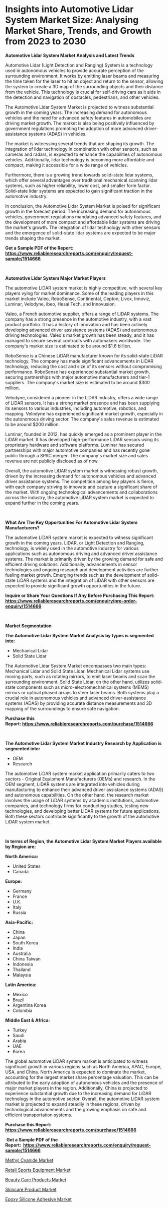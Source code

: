 <p><h1>Insights into Automotive Lidar System Market Size: Analysing Market Share, Trends, and Growth from 2023 to 2030</h1></p><p><strong>Automotive Lidar System Market Analysis and Latest Trends</strong></p>
<p><p>Automotive Lidar (Light Detection and Ranging) System is a technology used in autonomous vehicles to provide accurate perception of the surrounding environment. It works by emitting laser beams and measuring the time taken for the laser to hit an object and return to the sensor, allowing the system to create a 3D map of the surrounding objects and their distance from the vehicle. This technology is crucial for self-driving cars as it aids in the detection and navigation of obstacles, pedestrians, and other vehicles.</p><p>The Automotive Lidar System Market is projected to witness substantial growth in the coming years. The increasing demand for autonomous vehicles and the need for advanced safety features in automobiles are driving market growth. The market is also being positively influenced by government regulations promoting the adoption of more advanced driver-assistance systems (ADAS) in vehicles.</p><p>The market is witnessing several trends that are shaping its growth. The integration of lidar technology in combination with other sensors, such as cameras and radars, is expected to enhance the capabilities of autonomous vehicles. Additionally, lidar technology is becoming more affordable and compact, making it accessible for a wide range of vehicles.</p><p>Furthermore, there is a growing trend towards solid-state lidar systems, which offer several advantages over traditional mechanical scanning lidar systems, such as higher reliability, lower cost, and smaller form factor. Solid-state lidar systems are expected to gain significant traction in the automotive industry.</p><p>In conclusion, the Automotive Lidar System Market is poised for significant growth in the forecast period. The increasing demand for autonomous vehicles, government regulations mandating advanced safety features, and the development of more compact and affordable lidar systems are driving the market's growth. The integration of lidar technology with other sensors and the emergence of solid-state lidar systems are expected to be major trends shaping the market.</p></p>
<p><strong>Get a Sample PDF of the Report:&nbsp; <a href="https://www.reliableresearchreports.com/enquiry/request-sample/1514666">https://www.reliableresearchreports.com/enquiry/request-sample/1514666</a></strong></p>
<p>&nbsp;</p>
<p><strong>Automotive Lidar System Major Market Players</strong></p>
<p><p>The automotive LiDAR system market is highly competitive, with several key players vying for market dominance. Some of the leading players in this market include Valeo, RoboSense, Continental, Cepton, Livox, Innoviz, Luminar, Velodyne, ibeo, Hesai Tech, and Innovusion.</p><p>Valeo, a French automotive supplier, offers a range of LiDAR systems. The company has a strong presence in the automotive industry, with a vast product portfolio. It has a history of innovation and has been actively developing advanced driver assistance systems (ADAS) and autonomous driving technologies. Valeo's market growth has been steady, and it has managed to secure several contracts with automakers worldwide. The company's market size is estimated to be around $1.6 billion.</p><p>RoboSense is a Chinese LiDAR manufacturer known for its solid-state LiDAR technology. The company has made significant advancements in LiDAR technology, reducing the cost and size of its sensors without compromising performance. RoboSense has experienced substantial market growth, securing partnerships with major automotive manufacturers and tier-1 suppliers. The company's market size is estimated to be around $300 million.</p><p>Velodyne, considered a pioneer in the LiDAR industry, offers a wide range of LiDAR sensors. It has a strong market presence and has been supplying its sensors to various industries, including automotive, robotics, and mapping. Velodyne has experienced significant market growth, especially in the autonomous driving sector. The company's sales revenue is estimated to be around $200 million.</p><p>Luminar, founded in 2012, has quickly emerged as a prominent player in the LiDAR market. It has developed high-performance LiDAR sensors using its proprietary hardware and software platforms. Luminar has secured partnerships with major automotive companies and has recently gone public through a SPAC merger. The company's market size and sales revenue are not publicly disclosed as of now.</p><p>Overall, the automotive LiDAR system market is witnessing robust growth, driven by the increasing demand for autonomous vehicles and advanced driver assistance systems. The competition among key players is fierce, with each company striving to innovate and capture a significant share of the market. With ongoing technological advancements and collaborations across the industry, the automotive LiDAR system market is expected to expand further in the coming years.</p></p>
<p>&nbsp;</p>
<p><strong>What Are The Key Opportunities For Automotive Lidar System Manufacturers?</strong></p>
<p><p>The automotive LiDAR system market is expected to witness significant growth in the coming years. LiDAR, or Light Detection and Ranging, technology, is widely used in the automotive industry for various applications such as autonomous driving and advanced driver assistance systems. The market is primarily driven by the growing demand for safe and efficient driving solutions. Additionally, advancements in sensor technologies and ongoing research and development activities are further fueling market growth. Emerging trends such as the development of solid-state LiDAR systems and the integration of LiDAR with other sensors are expected to provide significant growth opportunities in the future.</p></p>
<p><strong>Inquire or Share Your Questions If Any Before Purchasing This Report: <a href="https://www.reliableresearchreports.com/enquiry/pre-order-enquiry/1514666">https://www.reliableresearchreports.com/enquiry/pre-order-enquiry/1514666</a></strong></p>
<p>&nbsp;</p>
<p><strong>Market Segmentation</strong></p>
<p><strong>The Automotive Lidar System Market Analysis by types is segmented into:</strong></p>
<p><ul><li>Mechanical Lidar</li><li>Solid State Lidar</li></ul></p>
<p><p>The Automotive Lidar System Market encompasses two main types: Mechanical Lidar and Solid State Lidar. Mechanical Lidar systems use moving parts, such as rotating mirrors, to emit laser beams and scan the surrounding environment. Solid State Lidar, on the other hand, utilizes solid-state components such as micro-electromechanical systems (MEMS) mirrors or optical phased arrays to steer laser beams. Both systems play a crucial role in autonomous vehicles and advanced driver-assistance systems (ADAS) by providing accurate distance measurements and 3D mapping of the surroundings to ensure safe navigation.</p></p>
<p><strong>Purchase this Report:&nbsp;<a href="https://www.reliableresearchreports.com/purchase/1514666">https://www.reliableresearchreports.com/purchase/1514666</a></strong></p>
<p>&nbsp;</p>
<p><strong>The Automotive Lidar System Market Industry Research by Application is segmented into:</strong></p>
<p><ul><li>OEM</li><li>Research</li></ul></p>
<p><p>The automotive LiDAR system market application primarily caters to two sectors - Original Equipment Manufacturers (OEMs) and research. In the OEM segment, LiDAR systems are integrated into vehicles during manufacturing to enhance their advanced driver assistance systems (ADAS) and autonomous capabilities. On the other hand, the research market involves the usage of LiDAR systems by academic institutions, automotive companies, and technology firms for conducting studies, testing new technologies, and developing better LiDAR systems for future applications. Both these sectors contribute significantly to the growth of the automotive LiDAR system market.</p></p>
<p>&nbsp;</p>
<p><strong>In terms of Region, the Automotive Lidar System Market Players available by Region are:</strong></p>
<p>
    <p> <strong> North America: </strong>
        <ul>
            <li>United States</li>
            <li>Canada</li>
        </ul>
        </p> 
    <p> <strong> Europe: </strong>
        <ul>
            <li>Germany</li>
            <li>France</li>
            <li>U.K.</li>
            <li>Italy</li>
            <li>Russia</li>
        </ul>
        </p> 
    <p> <strong> Asia-Pacific: </strong>
        <ul>
            <li>China</li>
            <li>Japan</li>
            <li>South Korea</li>
            <li>India</li>
            <li>Australia</li>
            <li>China Taiwan</li>
            <li>Indonesia</li>
            <li>Thailand</li>
            <li>Malaysia</li>
        </ul>
        </p> 
    <p> <strong> Latin America: </strong>
        <ul>
            <li>Mexico</li>
            <li>Brazil</li>
            <li>Argentina Korea</li>
            <li>Colombia</li>
        </ul>
        </p> 
    <p> <strong> Middle East & Africa: </strong>
        <ul>
            <li>Turkey</li>
            <li>Saudi</li>
            <li>Arabia</li>
            <li>UAE</li>
            <li>Korea</li>
        </ul>
    </p>
    </p>
<p><p>The global automotive LiDAR system market is anticipated to witness significant growth in various regions such as North America, APAC, Europe, USA, and China. North America is expected to dominate the market, accounting for the largest market share percentage valuation. This can be attributed to the early adoption of autonomous vehicles and the presence of major market players in the region. Additionally, China is projected to experience substantial growth due to the increasing demand for LiDAR technology in the automotive sector. Overall, the automotive LiDAR system market is projected to expand steadily in these regions, driven by technological advancements and the growing emphasis on safe and efficient transportation systems.</p></p>
<p><strong>Purchase this Report: <a href="https://www.reliableresearchreports.com/purchase/1514666">https://www.reliableresearchreports.com/purchase/1514666</a></strong></p>
<p>&nbsp;<strong>Get a Sample PDF of the Report:&nbsp;&nbsp;<a href="https://www.reliableresearchreports.com/enquiry/request-sample/1514666">https://www.reliableresearchreports.com/enquiry/request-sample/1514666</a></strong></p>
<p><strong></strong></p>
<p><p><a href="https://medium.com/@sheilahaley2023/methyl-cyanide-market-trends-forecast-and-competitive-analysis-to-2030-b562ab13f76b">Methyl Cyanide Market</a></p><p><a href="https://www.linkedin.com/pulse/retail-sports-equipment-market-size-2023-2030-global-industrial-t9ddf/">Retail Sports Equipment Market</a></p><p><a href="https://www.linkedin.com/pulse/beauty-care-products-market-insights-players-forecast-till-8z3yf/">Beauty Care Products Market</a></p><p><a href="https://www.linkedin.com/pulse/skincare-product-market-challenges-opportunities-growth-drivers-eyadf/">Skincare Product Market</a></p><p><a href="https://medium.com/@marvinwalsh2023/epoxy-silicone-adhesive-market-the-key-to-successful-business-strategy-forecast-till-2030-9fe7c6075eac">Epoxy Silicone Adhesive Market</a></p></p>